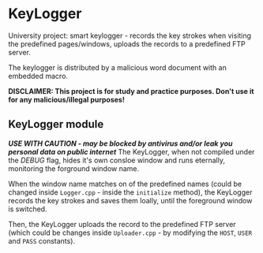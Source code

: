 # KeyLogger
University project: smart keylogger - records the key strokes when visiting the predefined pages/windows, uploads the records to a predefined FTP server. 

The keylogger is distributed by a malicious word document with an embedded macro.

**DISCLAIMER: This project is for study and practice purposes. Don't use it for any malicious/illegal purposes!**

## KeyLogger module
**_USE WITH CAUTION - may be blocked by antivirus and/or leak you personal data on public internet_**
The KeyLogger, when not compiled under the _DEBUG_ flag, hides it's own consloe window and runs eternally, monitoring the forground window name.

When the window name matches on of the predefined names (could be changed inside `Logger.cpp` - inside the `initialize` method), the KeyLogger records the key strokes and saves them loally, until the foreground window is switched.

Then, the KeyLogger uploads the record to the predefined FTP server (which could be changes inside `Uploader.cpp` - by modifying the `HOST`, `USER` and `PASS` constants).

